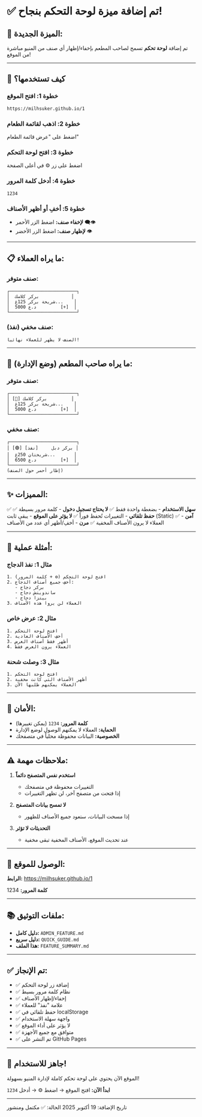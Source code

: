 # ✅ تم إضافة ميزة لوحة التحكم بنجاح!

## 🎉 الميزة الجديدة:

تم إضافة **لوحة تحكم** تسمح لصاحب المطعم بإخفاء/إظهار أي صنف من المنيو مباشرة من الموقع!

---

## 🚀 كيف تستخدمها؟

### خطوة 1: افتح الموقع
```
https://milhsuker.github.io/1
```

### خطوة 2: اذهب لقائمة الطعام
اضغط على "عرض قائمة الطعام"

### خطوة 3: افتح لوحة التحكم
اضغط على زر ⚙️ في أعلى الصفحة

### خطوة 4: أدخل كلمة المرور
```
1234
```

### خطوة 5: أخفِ أو أظهر الأصناف
- **لإخفاء صنف:** اضغط الزر الأحمر 👁️‍🗨️
- **لإظهار صنف:** اضغط الزر الأخضر 👁️

---

## 📋 ما يراه العملاء:

### صنف متوفر:
```
┌─────────────────────────┐
│  بركر كلاسك            │
│  شريحة بركر 125غ...    │
│  5000 د.ع         [+]  │
└─────────────────────────┘
```

### صنف مخفي (نفذ):
```
الصنف لا يظهر للعملاء نهائياً!
```

---

## 🔧 ما يراه صاحب المطعم (وضع الإدارة):

### صنف متوفر:
```
┌─────────────────────────┐
│ [🔴] بركر كلاسك         │
│  شريحة بركر 125غ...    │
│  5000 د.ع         [+]  │
└─────────────────────────┘
```

### صنف مخفي:
```
┌─────────────────────────┐
│ [🟢] بركر دبل     [نفذ] │
│  شريحتان 250غ...       │
│  6500 د.ع         [+]  │
└─────────────────────────┘
(إطار أحمر حول الصنف)
```

---

## ✨ المميزات:

✅ **سهل الاستخدام** - بضغطة واحدة فقط
✅ **لا يحتاج تسجيل دخول** - كلمة مرور بسيطة
✅ **حفظ تلقائي** - التغييرات تُحفظ فوراً
✅ **لا يؤثر على الموقع** - يبقى ثابت (Static)
✅ **آمن** - العملاء لا يرون الأصناف المخفية
✅ **مرن** - أخفِ/أظهر أي عدد من الأصناف

---

## 🎯 أمثلة عملية:

### مثال 1: نفذ الدجاج
```
1. افتح لوحة التحكم (⚙️ + كلمة المرور)
2. أخفِ جميع أصناف الدجاج:
   - بركر دجاج
   - ساندويتش دجاج
   - بيتزا دجاج
3. العملاء لن يروا هذه الأصناف
```

### مثال 2: عرض خاص
```
1. افتح لوحة التحكم
2. أخفِ الأصناف العادية
3. أظهر فقط أصناف العرض
4. العملاء يرون العرض فقط
```

### مثال 3: وصلت شحنة
```
1. افتح لوحة التحكم
2. أظهر الأصناف التي كانت مخفية
3. العملاء يمكنهم طلبها الآن
```

---

## 🔐 الأمان:

- **كلمة المرور:** `1234` (يمكن تغييرها)
- **الحماية:** العملاء لا يمكنهم الوصول لوضع الإدارة
- **الخصوصية:** البيانات محفوظة محلياً في متصفحك

---

## ⚠️ ملاحظات مهمة:

1. **استخدم نفس المتصفح دائماً**
   - التغييرات محفوظة في متصفحك
   - إذا فتحت من متصفح آخر، لن تظهر التغييرات

2. **لا تمسح بيانات المتصفح**
   - إذا مسحت البيانات، ستعود جميع الأصناف للظهور

3. **التحديثات لا تؤثر**
   - عند تحديث الموقع، الأصناف المخفية تبقى مخفية

---

## 📱 الوصول للموقع:

**الرابط:** https://milhsuker.github.io/1

**كلمة المرور:** 1234

---

## 📚 ملفات التوثيق:

- **دليل كامل:** `ADMIN_FEATURE.md`
- **دليل سريع:** `QUICK_GUIDE.md`
- **هذا الملف:** `FEATURE_SUMMARY.md`

---

## ✅ تم الإنجاز:

- ✅ إضافة زر لوحة التحكم
- ✅ نظام كلمة مرور بسيط
- ✅ إخفاء/إظهار الأصناف
- ✅ علامة "نفذ" للعملاء
- ✅ حفظ تلقائي في localStorage
- ✅ واجهة سهلة الاستخدام
- ✅ لا يؤثر على أداء الموقع
- ✅ متوافق مع جميع الأجهزة
- ✅ تم النشر على GitHub Pages

---

## 🎊 جاهز للاستخدام!

الموقع الآن يحتوي على لوحة تحكم كاملة لإدارة المنيو بسهولة!

**ابدأ الآن:** افتح الموقع → اضغط ⚙️ → أدخل `1234`

---

تاريخ الإضافة: 19 أكتوبر 2025
الحالة: ✅ مكتمل ومنشور

